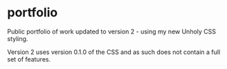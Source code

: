 # portfolio
Public portfolio of work updated to version 2 - using my new Unholy CSS styling.

Version 2 uses version 0.1.0 of the CSS and as such does not contain a full set of features.
